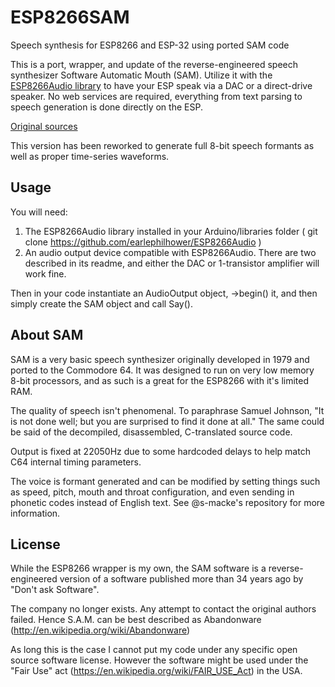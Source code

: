 # ESP8266SAM
Speech synthesis for ESP8266 and ESP-32 using ported SAM code

This is a port, wrapper, and update of the reverse-engineered speech synthesizer Software Automatic Mouth (SAM).  Utilize it with the [ESP8266Audio library](https://github.com/earlephilhower/ESP8266Audio/) to have your ESP speak via a DAC or a direct-drive speaker.  No web services are required, everything from text parsing to speech generation is done directly on the ESP.

[Original sources](https://github.com/s-macke/SAM)

This version has been reworked to generate full 8-bit speech formants as well as proper time-series waveforms.

## Usage
You will need:
1. The ESP8266Audio library installed in your Arduino/libraries folder ( git clone https://github.com/earlephilhower/ESP8266Audio )
2. An audio output device compatible with ESP8266Audio.  There are two described in its readme, and either the DAC or 1-transistor amplifier will work fine.

Then in your code instantiate an AudioOutput object, ->begin() it, and then simply create the SAM object and call Say().

## About SAM
SAM is a very basic speech synthesizer originally developed in 1979 and ported to the Commodore 64.  It was designed to run on very low memory 8-bit processors, and as such is a great for the ESP8266 with it's limited RAM.  

The quality of speech isn't phenomenal.  To paraphrase Samuel Johnson, "It is not done well; but you are surprised to find it done at all."  The same could be said of the decompiled, disassembled, C-translated source code.

Output is fixed at 22050Hz due to some hardcoded delays to help match C64 internal timing parameters.

The voice is formant generated and can be modified by setting things such as speed, pitch, mouth and throat configuration, and even sending in phonetic codes instead of English text.  See @s-macke's repository for more information.

## License
While the ESP8266 wrapper is my own, the SAM software is a reverse-engineered version of a software published more than 34 years ago by "Don't ask Software".

The company no longer exists. Any attempt to contact the original authors failed. Hence S.A.M. can be best described as Abandonware (http://en.wikipedia.org/wiki/Abandonware)

As long this is the case I cannot put my code under any specific open source software license. However the software might be used under the "Fair Use" act (https://en.wikipedia.org/wiki/FAIR_USE_Act) in the USA.
